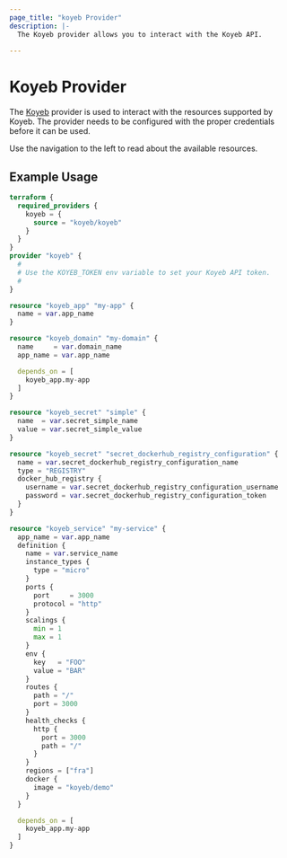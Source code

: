 ```yaml
---
page_title: "koyeb Provider"
description: |-
  The Koyeb provider allows you to interact with the Koyeb API.
  
---
```


# Koyeb Provider

The [Koyeb](https://www.koyeb.com) provider is used to interact with the resources supported by Koyeb. The provider needs to be configured with the proper credentials before it can be used.

Use the navigation to the left to read about the available resources.

## Example Usage

```terraform
terraform {
  required_providers {
    koyeb = {
      source = "koyeb/koyeb"
    }
  }
}
provider "koyeb" {
  #
  # Use the KOYEB_TOKEN env variable to set your Koyeb API token.
  #
}

resource "koyeb_app" "my-app" {
  name = var.app_name
}

resource "koyeb_domain" "my-domain" {
  name     = var.domain_name
  app_name = var.app_name

  depends_on = [
    koyeb_app.my-app
  ]
}

resource "koyeb_secret" "simple" {
  name  = var.secret_simple_name
  value = var.secret_simple_value
}

resource "koyeb_secret" "secret_dockerhub_registry_configuration" {
  name = var.secret_dockerhub_registry_configuration_name
  type = "REGISTRY"
  docker_hub_registry {
    username = var.secret_dockerhub_registry_configuration_username
    password = var.secret_dockerhub_registry_configuration_token
  }
}

resource "koyeb_service" "my-service" {
  app_name = var.app_name
  definition {
    name = var.service_name
    instance_types {
      type = "micro"
    }
    ports {
      port     = 3000
      protocol = "http"
    }
    scalings {
      min = 1
      max = 1
    }
    env {
      key   = "FOO"
      value = "BAR"
    }
    routes {
      path = "/"
      port = 3000
    }
    health_checks {
      http {
        port = 3000
        path = "/"
      }
    }
    regions = ["fra"]
    docker {
      image = "koyeb/demo"
    }
  }

  depends_on = [
    koyeb_app.my-app
  ]
}
```

